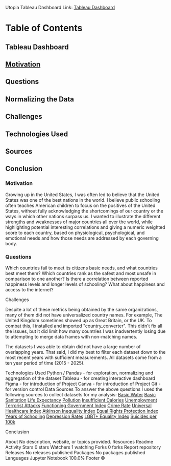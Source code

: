 Utopia
Tableau Dashboard
Link: 
[Tableau Dashboard](https://public.tableau.com/views/UtopiaFinalProject/MainPage?:language=en-US&publish=yes&:sid=&:redirect=auth&:display_count=n&:origin=viz_share_link)



# Table of Contents
## Tableau Dashboard
## [Motivation](#Motivation)
## Questions
## Normalizing the Data
## Challenges
## Technologies Used
## Sources
## Conclusion




### Motivation
Growing up in the United States, I was often led to believe that the United States was one of the best nations in the world.  I believe public schooling often teaches American children to focus on the positives of the United States, without fully acknowledging the shortcomings of our country or the ways in which other nations surpass us.  I wanted to illustrate the different strengths and weaknesses of major countries all over the world, while highlighting potential interesting correlations and giving a numeric weighted score to each country, based on physiological, psychological, and emotional needs and how those needs are addressed by each governing body.


### Questions

Which countries fail to meet its citizens basic needs, and what countries best meet them?
Which countries rank as the safest and most unsafe in comparison to one another?
Is there a correlation between reported happiness levels and longer levels of schooling? What about happiness and access to the internet?


Challenges

Despite a lot of these metrics being obtained by the same organizations, many of them did not have universalized country names. For example, The United Kingdom sometimes showed up as Great Britain, or the UK.  To combat this, I installed and imported "country_converter". This didn't fix all the issues, but it did limit how many countries I was inadvertently losing due to attempting to merge data frames with non-matching names.

The datasets I was able to obtain did not have a large number of overlapping years. That said, I did my best to filter each dataset down to the most recent years with sufficient measurements. All datasets come from a ten year period of time (2015 - 2025).


Technologies Used
Python / Pandas - for exploration, normalizing and aggregation of the dataset
Tableau - for creating interactive dashboard
Figma - for introduction of Project
Canva - for introduction of Project
Git - for version control
Data Sources
To answer the above questions I used the following sources to collect datasets for my analysis:
[Basic Water](https://ourworldindata.org/grapher/population-using-at-least-basic-drinking-water)
[Basic Sanitation](https://ourworldindata.org/grapher/share-using-safely-managed-sanitation)
[Life Expectancy](https://ourworldindata.org/grapher/life-expectancy-hmd-unwpp?tab=table)
[Pollution](https://ourworldindata.org/grapher/pm25-air-pollution)
[Insufficient Calories](https://ourworldindata.org/grapher/number-calorie-diet-unaffordable)
[Unemployment](https://ourworldindata.org/grapher/unemployment-rate)
[Terrorist Attacks](https://ourworldindata.org/grapher/terrorist-attacks)
[Functioning Government Index](https://ourworldindata.org/grapher/functioning-government-index-eiu)
[Crime Rate](https://worldpopulationreview.com/country-rankings/crime-rate-by-country)
[Universal Healthcare Index](https://ourworldindata.org/grapher/universal-health-coverage-index)
[Atkinson Inequality Index](https://ourworldindata.org/grapher/income-inequality-atkinson-index-undp)
[Equal Rights Protection Index](https://ourworldindata.org/grapher/equal-rights-protection-index)
[Years of Schooling](https://ourworldindata.org/grapher/mean-years-of-schooling-long-run)
[Depression Rates](https://ourworldindata.org/grapher/depressive-disorders-prevalence-ihme)
[LGBT+ Equality Index](https://ourworldindata.org/grapher/lgbt-legal-equality-index)
[Suicides per 100k](https://ourworldindata.org/suicide)




Conclusion

About
No description, website, or topics provided.
Resources
 Readme
 Activity
Stars
 0 stars
Watchers
 1 watching
Forks
 0 forks
Report repository
Releases
No releases published
Packages
No packages published
Languages
Jupyter Notebook
100.0%
Footer
©